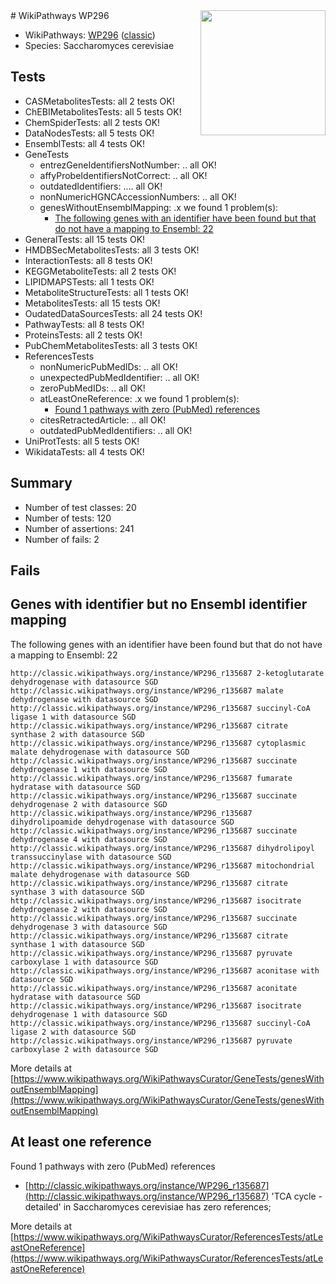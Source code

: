 <img style="float: right; width: 200px" src="https://upload.wikimedia.org/wikipedia/commons/thumb/8/83/Wplogo_with_text_500.png/640px-Wplogo_with_text_500.png" />
# WikiPathways WP296

* WikiPathways: [WP296](https://wikipathways.org/pathways/WP296) ([classic](https://classic.wikipathways.org/instance/WP296))
* Species: Saccharomyces cerevisiae
## Tests
* CASMetabolitesTests: all 2 tests OK!
* ChEBIMetabolitesTests: all 5 tests OK!
* ChemSpiderTests: all 2 tests OK!
* DataNodesTests: all 5 tests OK!
* EnsemblTests: all 4 tests OK!
* GeneTests
    * entrezGeneIdentifiersNotNumber: .. all OK!
    * affyProbeIdentifiersNotCorrect: .. all OK!
    * outdatedIdentifiers: .... all OK!
    * nonNumericHGNCAccessionNumbers: .. all OK!
    * genesWithoutEnsemblMapping: .x we found 1 problem(s):
        * [The following genes with an identifier have been found but that do not have a mapping to Ensembl: 22](#c4e5432e)
* GeneralTests: all 15 tests OK!
* HMDBSecMetabolitesTests: all 3 tests OK!
* InteractionTests: all 8 tests OK!
* KEGGMetaboliteTests: all 2 tests OK!
* LIPIDMAPSTests: all 1 tests OK!
* MetaboliteStructureTests: all 1 tests OK!
* MetabolitesTests: all 15 tests OK!
* OudatedDataSourcesTests: all 24 tests OK!
* PathwayTests: all 8 tests OK!
* ProteinsTests: all 2 tests OK!
* PubChemMetabolitesTests: all 3 tests OK!
* ReferencesTests
    * nonNumericPubMedIDs: .. all OK!
    * unexpectedPubMedIdentifier: .. all OK!
    * zeroPubMedIDs: .. all OK!
    * atLeastOneReference: .x we found 1 problem(s):
        * [Found 1 pathways with zero (PubMed) references](#d0a459f0)
    * citesRetractedArticle: .. all OK!
    * outdatedPubMedIdentifiers: .. all OK!
* UniProtTests: all 5 tests OK!
* WikidataTests: all 4 tests OK!


## Summary

* Number of test classes: 20
* Number of tests: 120
* Number of assertions: 241
* Number of fails: 2

## Fails

<a name="c4e5432e" />

## Genes with identifier but no Ensembl identifier mapping

The following genes with an identifier have been found but that do not have a mapping to Ensembl: 22
```
http://classic.wikipathways.org/instance/WP296_r135687 2-ketoglutarate dehydrogenase with datasource SGD
http://classic.wikipathways.org/instance/WP296_r135687 malate dehydrogenase with datasource SGD
http://classic.wikipathways.org/instance/WP296_r135687 succinyl-CoA ligase 1 with datasource SGD
http://classic.wikipathways.org/instance/WP296_r135687 citrate synthase 2 with datasource SGD
http://classic.wikipathways.org/instance/WP296_r135687 cytoplasmic malate dehydrogenase with datasource SGD
http://classic.wikipathways.org/instance/WP296_r135687 succinate dehydrogenase 1 with datasource SGD
http://classic.wikipathways.org/instance/WP296_r135687 fumarate hydratase with datasource SGD
http://classic.wikipathways.org/instance/WP296_r135687 succinate dehydrogenase 2 with datasource SGD
http://classic.wikipathways.org/instance/WP296_r135687 dihydrolipoamide dehydrogenase with datasource SGD
http://classic.wikipathways.org/instance/WP296_r135687 succinate dehydrogenase 4 with datasource SGD
http://classic.wikipathways.org/instance/WP296_r135687 dihydrolipoyl transsuccinylase with datasource SGD
http://classic.wikipathways.org/instance/WP296_r135687 mitochondrial malate dehydrogenase with datasource SGD
http://classic.wikipathways.org/instance/WP296_r135687 citrate synthase 3 with datasource SGD
http://classic.wikipathways.org/instance/WP296_r135687 isocitrate dehydrogenase 2 with datasource SGD
http://classic.wikipathways.org/instance/WP296_r135687 succinate dehydrogenase 3 with datasource SGD
http://classic.wikipathways.org/instance/WP296_r135687 citrate synthase 1 with datasource SGD
http://classic.wikipathways.org/instance/WP296_r135687 pyruvate carboxylase 1 with datasource SGD
http://classic.wikipathways.org/instance/WP296_r135687 aconitase with datasource SGD
http://classic.wikipathways.org/instance/WP296_r135687 aconitate hydratase with datasource SGD
http://classic.wikipathways.org/instance/WP296_r135687 isocitrate dehydrogenase 1 with datasource SGD
http://classic.wikipathways.org/instance/WP296_r135687 succinyl-CoA ligase 2 with datasource SGD
http://classic.wikipathways.org/instance/WP296_r135687 pyruvate carboxylase 2 with datasource SGD
```

More details at [https://www.wikipathways.org/WikiPathwaysCurator/GeneTests/genesWithoutEnsemblMapping](https://www.wikipathways.org/WikiPathwaysCurator/GeneTests/genesWithoutEnsemblMapping)

<a name="d0a459f0" />

## At least one reference

Found 1 pathways with zero (PubMed) references

* [http://classic.wikipathways.org/instance/WP296_r135687](http://classic.wikipathways.org/instance/WP296_r135687) 'TCA cycle - detailed' in Saccharomyces cerevisiae has zero references; 


More details at [https://www.wikipathways.org/WikiPathwaysCurator/ReferencesTests/atLeastOneReference](https://www.wikipathways.org/WikiPathwaysCurator/ReferencesTests/atLeastOneReference)

